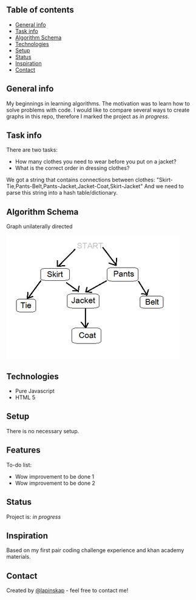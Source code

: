 ## Table of contents
* [General info](#general-info)
* [Task info](#task-info)
* [Algorithm Schema](#algorithm-schema)
* [Technologies](#technologies)
* [Setup](#setup)
* [Status](#status)
* [Inspiration](#inspiration)
* [Contact](#contact)

## General info
My beginnings in learning algorithms. The motivation was to learn how to solve problems with code. 
I would like to compare several ways to create graphs in this repo, therefore I marked the project as _in progress_.

## Task info
There are two tasks:
* How many clothes you need to wear before you put on a jacket?
* What is the correct order in dressing clothes?

We got a string that contains connections between clothes:
"Skirt-Tie,Pants-Belt,Pants-Jacket,Jacket-Coat,Skirt-Jacket"
And we need to parse this string into a hash table/dictionary.

## Algorithm Schema
Graph unilaterally directed

![Example screenshot](./img/schemat.jpg)


## Technologies
* Pure Javascript
* HTML 5


## Setup
There is no necessary setup. 


## Features
To-do list:
* Wow improvement to be done 1
* Wow improvement to be done 2

## Status
Project is: _in progress_

## Inspiration
Based on my first pair coding challenge experience and khan academy materials. 

## Contact
Created by [@lapinskap](https://www.facebook.com/paulina.lapinska99) - feel free to contact me!
